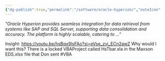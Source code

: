 ```yaml
---
{"dg-publish":true,"permalink":"/software/oracle-hyperion/","noteIcon":"","created":"2025-01-23T09:34:45.944-06:00"}
---
```



*"Oracle Hyperion provides seamless integration for data retrieval from systems like SAP and SQL Server, supporting data consolidation and accuracy. The platform is highly scalable, catering to …"*

Insight: https://youtu.be/hsBqx9lsFAo?si=pVse_zyi_ECn2awZ
Why would I want this?
There is a locked VBAProject called HsTbar.xla in the Maxson EDS.xlsx file that Don sent
#VBA